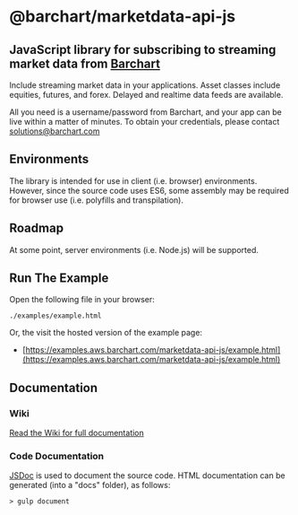 # @barchart/marketdata-api-js
## JavaScript library for subscribing to streaming market data from [Barchart](https://www.barchart.com)

Include streaming market data in your applications. Asset classes include equities, futures, and forex. Delayed and realtime data feeds are available.

All you need is a username/password from Barchart, and your app can be live within a matter of minutes. To obtain your credentials, please contact solutions@barchart.com


## Environments

The library is intended for use in client (i.e. browser) environments. However, since the source code uses ES6, some assembly may be required for browser use (i.e. polyfills and transpilation).


## Roadmap

At some point, server environments (i.e. Node.js) will be supported.


## Run The Example

Open the following file in your browser:

    ./examples/example.html
    
Or, the visit the hosted version of the example page:

- [https://examples.aws.barchart.com/marketdata-api-js/example.html](https://examples.aws.barchart.com/marketdata-api-js/example.html)


## Documentation

### Wiki

[Read the Wiki for full documentation](https://github.com/barchart/marketdata-api-js/wiki)


### Code Documentation

[JSDoc](http://usejsdoc.org/) is used to document the source code. HTML documentation can be generated (into a "docs" folder), as follows:

	> gulp document
